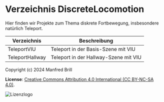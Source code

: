 # Verzeichnis DiscreteLocomotion

Hier finden wir Projekte zum Thema diskrete Fortbewegung, insbesondere natürlich
Teleport.


| Verzeichnis         | Beschreibung    |
| -------------       | ---------- | 
| TeleportVIU         | Teleport in der Basis-Szene mit VIU                          |
| TeleportHallway     | Teleport in der Hallway-Szene mit VIU                        |


Copyright (c) 2024 Manfred Brill

**License**: [Creative Commons Attribution 4.0 International (CC BY-NC-SA 4.0)](https://creativecommons.org/licenses/by-nc-sa/4.0/).  

![Lizenzlogo](https://licensebuttons.net/l/by-nc-sa/3.0/de/88x31.png)
